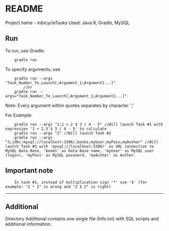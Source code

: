 README 
=======================

Project name - mbicycleTasks
Used: Java 8, Gradle, MySQL

Run
------------
To run, use Gradle:

		gradle run
		
To specify arguments, use 

		gradle run --args "Task_Number_To_Launch[;Argument_1;Argument2...]"
			//or
		gradle run --args="Task_Number_To_Launch[;Argument_1;Argument2...]" 
		
Note: Every argument within quotes separates by character ';'

For Example:

		gradle run --args "1;1 + 2 $ 3 / 4 - 5"	//Will launch Task #1 with expression '1 + 2.5 $ 3 / 4 - 5' to calculate
		gradle run --args "2" //Will launch Task #2
		gradle run --args "3;jdbc:mysql://localhost:3306/;books;myUser;myPass;myAuthor" //Will launch Task #3 with 'mysql://localhost:3306/' as URL connection to MySQL Data Base, 'books' as Data Base name, 'myUser' as MySQL user (login), 'myPass' as MySQL password, 'myAuthor' as Author.
		
Important note
----------	
		In task #1, instead of multiplication sign '*' use '$' (for example: "2 * 2" is wrong and "2 $ 2" is right)
----------------------------------------------------------


Additional
----------

Directory Additional contains one single file (Info.txt) with SQL scripts and additional information.